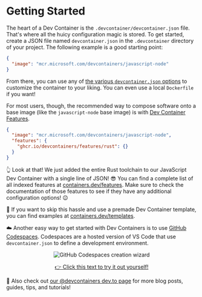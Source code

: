 # Getting Started

The heart of a Dev Container is the `.devcontainer/devcontainer.json` file.
That's where all the huicy configuration magic is stored. To get started, create
a JSON file named `devcontainer.json` in the `.devcontainer` directory of your
project. The following example is a good starting point:

```json
{
  "image": "mcr.microsoft.com/devcontainers/javascript-node"
}
```

From there, you can use any of [the various `devcontainer.json` options] to
customize the container to your liking. You can even use a local `Dockerfile` if
you want!

For most users, though, the recommended way to compose software onto a base
image (like the `javascript-node` base image) is with [Dev Container Features].

```json
{
  "image": "mcr.microsoft.com/devcontainers/javascript-node",
  "features": {
    "ghcr.io/devcontainers/features/rust": {}
  }
}
```

👆 Look at that! We just added the entire Rust toolchain to our JavaScript Dev
Container with a single line of JSON! 😎 You can find a complete list of all
indexed features at [containers.dev/features]. Make sure to check the
documentation of those features to see if they have any additional configuration
options! 😉

🚀 If you want to skip this hassle and use a premade Dev Container template, you
can find examples at [containers.dev/templates].

☁️ Another easy way to get started with Dev Containers is to use [GitHub
Codespaces]. Codespaces are a hosted version of VS Code that use
`devcontainer.json` to define a development environment.

<div align="center">

![GitHub Codespaces creation wizard](https://user-images.githubusercontent.com/61068799/248898797-e9c7a8c8-e7a4-4658-ad33-e9ef937b3386.png)

[👉 Click this text to try it out yourself!](https://github.com/codespaces/new?skip_quickstart=true&machine=standardLinux32gb&repo=501264105&ref=main&devcontainer_path=.devcontainer%2Fdevcontainer.json&geo=UsEast)

</div>

📄 Also check out [our @devcontainers dev.to page] for more blog posts, guides,
tips, and tutorials!

<!-- prettier-ignore-start -->
[containers.dev/templates]: https://containers.dev/templates
[containers.dev/features]: https://containers.dev/features
[Dev Container Features]: https://containers.dev/spec/
[the various `devcontainer.json` options]: https://containers.dev/spec/#devcontainerjson
[GitHub Codespaces]: https://github.com/features/codespaces
[our @devcontainers dev.to page]: https://dev.to/devcontainers
<!-- prettier-ignore-end -->
